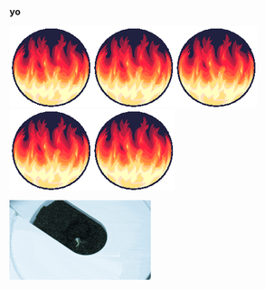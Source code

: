 ### yo

![flames](https://github.com/lovelaced/lovelaced/raw/master/flames.gif)![flames](https://github.com/lovelaced/lovelaced/raw/master/flames.gif)![flames](https://github.com/lovelaced/lovelaced/raw/master/flames.gif)![flames](https://github.com/lovelaced/lovelaced/raw/master/flames.gif)![flames](https://github.com/lovelaced/lovelaced/raw/master/flames.gif)

![chilis](https://github.com/lovelaced/lovelaced/raw/master/chilis.gif)

<!--
**lovelaced/lovelaced** is a ✨ _special_ ✨ repository because its `README.md` (this file) appears on your GitHub profile.

Here are some ideas to get you started:

- 🔭 I’m currently working on ...
- 🌱 I’m currently learning ...
- 👯 I’m looking to collaborate on ...
- 🤔 I’m looking for help with ...
- 💬 Ask me about ...
- 📫 How to reach me: ...
- 😄 Pronouns: ...
- ⚡ Fun fact: ...
-->
